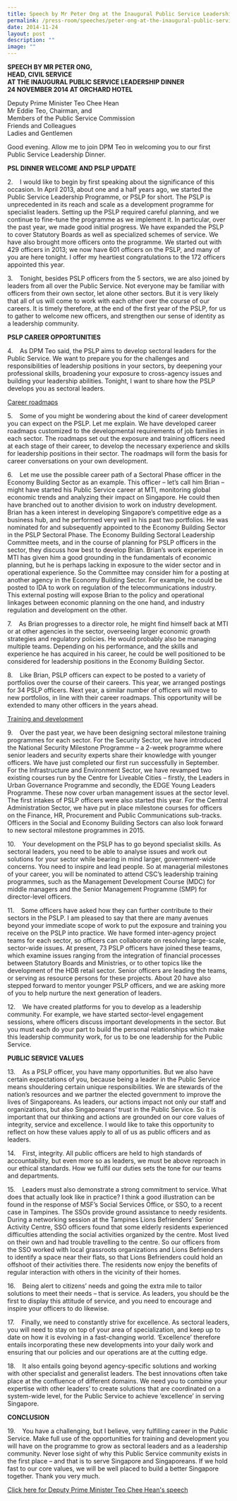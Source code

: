 ```yaml
---
title: Speech by Mr Peter Ong at the Inaugural Public Service Leadership Dinner
permalink: /press-room/speeches/peter-ong-at-the-inaugural-public-service-leadership-dinner/
date: 2014-11-24
layout: post
description: ""
image: ""
---
```

**SPEECH BY MR PETER ONG,&nbsp;  
HEAD, CIVIL SERVICE&nbsp;  
AT THE INAUGURAL PUBLIC SERVICE LEADERSHIP DINNER  
24 NOVEMBER 2014 AT ORCHARD HOTEL**

Deputy Prime Minister Teo Chee Hean  
Mr Eddie Teo, Chairman, and  
Members of the Public Service Commission  
Friends and Colleagues  
Ladies and Gentlemen

Good evening. Allow me to join DPM Teo in welcoming you to our first Public Service Leadership Dinner.

**PSL DINNER WELCOME AND PSLP UPDATE**

2.&nbsp;&nbsp;&nbsp; I would like to begin by first speaking about the significance of this occasion. In April 2013, about one and a half years ago, we started the Public Service Leadership Programme, or PSLP for short. The PSLP is unprecedented in its reach and scale as a development programme for specialist leaders. Setting up the PSLP required careful planning, and we continue to fine-tune the programme as we implement it. In particular, over the past year, we made good initial progress. We have expanded the PSLP to cover Statutory Boards as well as specialized schemes of service. We have also brought more officers onto the programme. We started out with 429 officers in 2013; we now have 601 officers on the PSLP, and many of you are here tonight. I offer my heartiest congratulations to the 172 officers appointed this year.

3.&nbsp;&nbsp;&nbsp; Tonight, besides PSLP officers from the 5 sectors, we are also joined by leaders from all over the Public Service. Not everyone may be familiar with officers from their own sector, let alone other sectors. But it is very likely that all of us will come to work with each other over the course of our careers. It is timely therefore, at the end of the first year of the PSLP, for us to gather to welcome new officers, and strengthen our sense of identity as a leadership community.

**PSLP CAREER OPPORTUNITIES**

4.&nbsp;&nbsp;&nbsp; As DPM Teo said, the PSLP aims to develop sectoral leaders for the Public Service. We want to prepare you for the challenges and responsibilities of leadership positions in your sectors, by deepening your professional skills, broadening your exposure to cross-agency issues and building your leadership abilities. Tonight, I want to share how the PSLP develops you as sectoral leaders.

<u>Career roadmaps</u>

5.&nbsp;&nbsp;&nbsp; Some of you might be wondering about the kind of career development you can expect on the PSLP. Let me explain. We have developed career roadmaps customized to the developmental requirements of job families in each sector. The roadmaps set out the exposure and training officers need at each stage of their career, to develop the necessary experience and skills for leadership positions in their sector. The roadmaps will form the basis for career conversations on your own development.&nbsp;

6.&nbsp;&nbsp;&nbsp; Let me use the possible career path of a Sectoral Phase officer in the Economy Building Sector as an example. This officer – let’s call him Brian – might have started his Public Service career at MTI, monitoring global economic trends and analyzing their impact on Singapore. He could then have branched out to another division to work on industry development. Brian has a keen interest in developing Singapore’s competitive edge as a business hub, and he performed very well in his past two portfolios. He was nominated for and subsequently appointed to the Economy Building Sector in the PSLP Sectoral Phase. The Economy Building Sectoral Leadership Committee meets, and in the course of planning for PSLP officers in the sector, they discuss how best to develop Brian. Brian’s work experience in MTI has given him a good grounding in the fundamentals of economic planning, but he is perhaps lacking in exposure to the wider sector and in operational experience. So the Committee may consider him for a posting at another agency in the Economy Building Sector. For example, he could be posted to IDA to work on regulation of the telecommunications industry. This external posting will expose Brian to the policy and operational linkages between economic planning on the one hand, and industry regulation and development on the other.

7.&nbsp;&nbsp;&nbsp; As Brian progresses to a director role, he might find himself back at MTI or at other agencies in the sector, overseeing larger economic growth strategies and regulatory policies. He would probably also be managing multiple teams. Depending on his performance, and the skills and experience he has acquired in his career, he could be well positioned to be considered for leadership positions in the Economy Building Sector.&nbsp;&nbsp;

8.&nbsp;&nbsp;&nbsp; Like Brian, PSLP officers can expect to be posted to a variety of portfolios over the course of their careers. This year, we arranged postings for 34 PSLP officers. Next year, a similar number of officers will move to new portfolios, in line with their career roadmaps. This opportunity will be extended to many other officers in the years ahead.

<u>Training and development</u>

9.&nbsp;&nbsp;&nbsp; Over the past year, we have been designing sectoral milestone training programmes for each sector. For the Security Sector, we have introduced the National Security Milestone Programme – a 2-week programme where senior leaders and security experts share their knowledge with younger officers. We have just completed our first run successfully in September. For the Infrastructure and Environment Sector, we have revamped two existing courses run by the Centre for Liveable Cities – firstly, the Leaders in Urban Governance Programme and secondly, the EDGE Young Leaders Programme. These now cover urban management issues at the sector level. The first intakes of PSLP officers were also started this year. For the Central Administration Sector, we have put in place milestone courses for officers on the Finance, HR, Procurement and Public Communications sub-tracks. Officers in the Social and Economy Building Sectors can also look forward to new sectoral milestone programmes in 2015.

10.&nbsp;&nbsp;&nbsp; Your development on the PSLP has to go beyond specialist skills. As sectoral leaders, you need to be able to analyse issues and work out solutions for your sector while bearing in mind larger, government-wide concerns. You need to inspire and lead people. So at managerial milestones of your career, you will be nominated to attend CSC’s leadership training programmes, such as the Management Development Course (MDC) for middle managers and the Senior Management Programme (SMP) for director-level officers.&nbsp;

11.&nbsp;&nbsp;&nbsp; Some officers have asked how they can further contribute to their sectors in the PSLP. I am pleased to say that there are many avenues beyond your immediate scope of work to put the exposure and training you receive on the PSLP into practice. We have formed inter-agency project teams for each sector, so officers can collaborate on resolving large-scale, sector-wide issues. At present, 73 PSLP officers have joined these teams, which examine issues ranging from the integration of financial processes between Statutory Boards and Ministries, or to other topics like the development of the HDB retail sector. Senior officers are leading the teams, or serving as resource persons for these projects. About 20 have also stepped forward to mentor younger PSLP officers, and we are asking more of you to help nurture the next generation of leaders.

12.&nbsp;&nbsp;&nbsp; We have created platforms for you to develop as a leadership community. For example, we have started sector-level engagement sessions, where officers discuss important developments in the sector. But you must each do your part to build the personal relationships which make this leadership community work, for us to be one leadership for the Public Service.

**PUBLIC SERVICE VALUES**

13.&nbsp;&nbsp;&nbsp; As a PSLP officer, you have many opportunities. But we also have certain expectations of you, because being a leader in the Public Service means shouldering certain unique responsibilities. We are stewards of the nation’s resources and we partner the elected government to improve the lives of Singaporeans. As leaders, our actions impact not only our staff and organizations, but also Singaporeans’ trust in the Public Service. So it is important that our thinking and actions are grounded on our core values of integrity, service and excellence. I would like to take this opportunity to reflect on how these values apply to all of us as public officers and as leaders.

14.&nbsp;&nbsp;&nbsp; First, integrity. All public officers are held to high standards of accountability, but even more so as leaders, we must be above reproach in our ethical standards. How we fulfil our duties sets the tone for our teams and departments.

15.&nbsp;&nbsp;&nbsp; Leaders must also demonstrate a strong commitment to service. What does that actually look like in practice? I think a good illustration can be found in the response of MSF’s Social Services Office, or SSO, to a recent case in Tampines. The SSOs provide ground assistance to needy residents. During a networking session at the Tampines Lions Befrienders’ Senior Activity Centre, SSO officers found that some elderly residents experienced difficulties attending the social activities organized by the centre. Most lived on their own and had trouble travelling to the centre. So our officers from the SSO worked with local grassroots organizations and Lions Befrienders to identify a space near their flats, so that Lions Befrienders could hold an offshoot of their activities there. The residents now enjoy the benefits of regular interaction with others in the vicinity of their homes.

16.&nbsp;&nbsp;&nbsp; Being alert to citizens’ needs and going the extra mile to tailor solutions to meet their needs – that is service. As leaders, you should be the first to display this attitude of service, and you need to encourage and inspire your officers to do likewise.

17.&nbsp;&nbsp;&nbsp; Finally, we need to constantly strive for excellence. As sectoral leaders, you will need to stay on top of your area of specialization, and keep up to date on how it is evolving in a fast-changing world. ‘Excellence’ therefore entails incorporating these new developments into your daily work and ensuring that our policies and our operations are at the cutting edge.

18.&nbsp;&nbsp;&nbsp; It also entails going beyond agency-specific solutions and working with other specialist and generalist leaders. The best innovations often take place at the confluence of different domains. We need you to combine your expertise with other leaders’ to create solutions that are coordinated on a system-wide level, for the Public Service to achieve ‘excellence’ in serving Singapore.

**CONCLUSION**

19.&nbsp;&nbsp;&nbsp; You have a challenging, but I believe, very fulfilling career in the Public Service. Make full use of the opportunities for training and development you will have on the programme to grow as sectoral leaders and as a leadership community. Never lose sight of why this Public Service community exists in the first place – and that is to serve Singapore and Singaporeans. If we hold fast to our core values, we will be well placed to build a better Singapore together. Thank you very much.

[Click here for Deputy Prime Minister Teo Chee Hean's speech](http://www.psd.gov.sg/press-room/speeches/speech-by-deputy-prime-minister-teo-chee-hean--minister-in-charge-of-the-civil-service-at-the-inaugural-public-service-leadership-dinner)